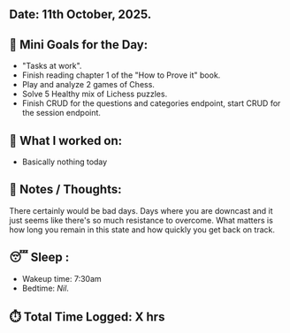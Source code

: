 ## Date: 11th October, 2025.

## 🎯 Mini Goals for the Day:
- "Tasks at work".
- Finish reading chapter 1 of the "How to Prove it" book.
- Play and analyze 2 games of Chess. 
- Solve 5 Healthy mix of Lichess puzzles. 
- Finish CRUD for the questions and categories endpoint, start CRUD for the session endpoint. 
## 📖 What I worked on:
- Basically nothing today
## 📝 Notes / Thoughts:
There certainly would be bad days. Days where you are downcast and it just seems like there's so much resistance to overcome. What matters is how long you remain in this state and how quickly you get back on track.
## 😴 Sleep :
- Wakeup time: 7:30am
- Bedtime: _Nil_.
## ⏱️ Total Time Logged:  X hrs